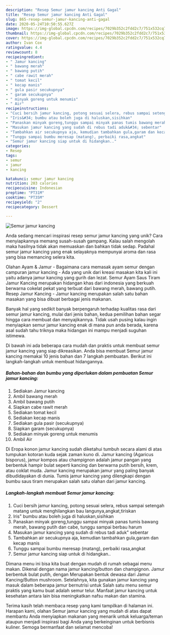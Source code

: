 ```yaml
---
description: "Resep Semur jamur kancing Anti Gagal"
title: "Resep Semur jamur kancing Anti Gagal"
slug: 865-resep-semur-jamur-kancing-anti-gagal
date: 2020-05-24T10:50:55.627Z
image: https://img-global.cpcdn.com/recipes/7029b352c2fdd2c7/751x532cq70/semur-jamur-kancing-foto-resep-utama.jpg
thumbnail: https://img-global.cpcdn.com/recipes/7029b352c2fdd2c7/751x532cq70/semur-jamur-kancing-foto-resep-utama.jpg
cover: https://img-global.cpcdn.com/recipes/7029b352c2fdd2c7/751x532cq70/semur-jamur-kancing-foto-resep-utama.jpg
author: Ivan Cox
ratingvalue: 4.4
reviewcount: 8
recipeingredient:
- " Jamur kancing"
- " bawang merah"
- " bawang putih"
- " cabe rawit merah"
- " tomat kecil"
- " kecap manis"
- " gula pasir secukupnya"
- " garam secukupnya"
- " minyak goreng untuk menumis"
- " Air"
recipeinstructions:
- "Cuci bersih jamur kancing, potong sesuai selera, rebus sampai setengah matang untuk menghilangkan bau langunya,angkat,tiriskan"
- "Iris&#34; bumbu atau boleh juga di haluskan,sisihkan"
- "Panaskan minyak goreng,tunggu sampai minyak panas tumis bawang merah, bawang putih dan cabe, tunggu sampai berbau harum"
- "Masukan jamur kancing yang sudah di rebus tadi aduk&#34; sebentar"
- "Tambahkan air secukupnya aja, kemudian tambahkan gula,garam dan kecap manis"
- "Tunggu sampai bumbu meresap (matang), perbaiki rasa,angkat"
- "Semur jamur kancing siap untuk di hidangkan.."
categories:
- Resep
tags:
- semur
- jamur
- kancing

katakunci: semur jamur kancing 
nutrition: 203 calories
recipecuisine: Indonesian
preptime: "PT31M"
cooktime: "PT35M"
recipeyield: "2"
recipecategory: Dessert

---
```



![Semur jamur kancing](https://img-global.cpcdn.com/recipes/7029b352c2fdd2c7/751x532cq70/semur-jamur-kancing-foto-resep-utama.jpg)

Anda sedang mencari inspirasi resep semur jamur kancing yang unik? Cara menyiapkannya memang susah-susah gampang. Kalau salah mengolah maka hasilnya tidak akan memuaskan dan bahkan tidak sedap. Padahal semur jamur kancing yang enak selayaknya mempunyai aroma dan rasa yang bisa memancing selera kita.

Olahan Ayam &amp; Jamur - Bagaimana cara memasak ayam semur dengan campuran jamur kancing - Ada yang unik dari kreasi masakan kita kali ini yaitu adanya jamur kancing yang gurih dan lezat. Semur Ayam Saus Tiram Jamur Kancing merupakan hidangan khas dari indonesia yang berkuah berwarna cokelat pekat yang terbuat dari bawang merah, bawang putih. Resep Jamur Kancing - Jamur kancing merupakan salah satu bahan masakan yang bisa dibuat berbagai jenis makanan.

Banyak hal yang sedikit banyak berpengaruh terhadap kualitas rasa dari semur jamur kancing, mulai dari jenis bahan, kedua pemilihan bahan segar hingga cara membuat dan menyajikannya. Tidak usah pusing kalau ingin menyiapkan semur jamur kancing enak di mana pun anda berada, karena asal sudah tahu triknya maka hidangan ini mampu menjadi suguhan istimewa.


Di bawah ini ada beberapa cara mudah dan praktis untuk membuat semur jamur kancing yang siap dikreasikan. Anda bisa membuat Semur jamur kancing memakai 10 jenis bahan dan 7 langkah pembuatan. Berikut ini langkah-langkah untuk membuat hidangannya.

<!--inarticleads1-->

##### Bahan-bahan dan bumbu yang diperlukan dalam pembuatan Semur jamur kancing:

1. Sediakan  Jamur kancing
1. Ambil  bawang merah
1. Ambil  bawang putih
1. Siapkan  cabe rawit merah
1. Sediakan  tomat kecil
1. Sediakan  kecap manis
1. Sediakan  gula pasir (secukupnya)
1. Siapkan  garam (secukupnya)
1. Sediakan  minyak goreng untuk menumis
1. Ambil  Air


Di Eropa konon jamur kancing sudah diketahui tumbuh secara alami di atas tumpukan kotoran kuda sejak zaman kuno di. Jamur kancing (Agaricus bisporus), jamur kompos atau champignon adalah jamur pangan yang berbentuk hampir bulat seperti kancing dan berwarna putih bersih, krem, atau coklat muda. Jamur kancing merupakan jamur yang paling banyak dibudidayakan di dunia. Tumis jamur kancing yang dilengkapi dengan bumbu saus tiram merupakan salah satu olahan dari jamur kancing. 

<!--inarticleads2-->

##### Langkah-langkah membuat Semur jamur kancing:

1. Cuci bersih jamur kancing, potong sesuai selera, rebus sampai setengah matang untuk menghilangkan bau langunya,angkat,tiriskan
1. Iris&#34; bumbu atau boleh juga di haluskan,sisihkan
1. Panaskan minyak goreng,tunggu sampai minyak panas tumis bawang merah, bawang putih dan cabe, tunggu sampai berbau harum
1. Masukan jamur kancing yang sudah di rebus tadi aduk&#34; sebentar
1. Tambahkan air secukupnya aja, kemudian tambahkan gula,garam dan kecap manis
1. Tunggu sampai bumbu meresap (matang), perbaiki rasa,angkat
1. Semur jamur kancing siap untuk di hidangkan..


Dimana menu ini bisa kita buat dengan mudah di rumah sebagai menu makan. Dikenal dengan nama jamur kancing/button dan champignon. Jamur berbentuk bulat putih, dengan Merupakan bentuk dewasa dari Jamur Kancing/Button mushroom. Setelahnya, kita gunakan jamur kancing yang masuk dalam beberapa jamur bernutrisi untuk Salah satu menu semur praktis yang kamu buat adalah semur telur. Manfaat jamur kancing untuk kesehatan antara lain bisa meningkatkan nafsu makan dan stamina. 

Terima kasih telah membaca resep yang kami tampilkan di halaman ini. Harapan kami, olahan Semur jamur kancing yang mudah di atas dapat membantu Anda menyiapkan makanan yang menarik untuk keluarga/teman ataupun menjadi inspirasi bagi Anda yang berkeinginan untuk berbisnis kuliner. Semoga bermanfaat dan selamat mencoba!
